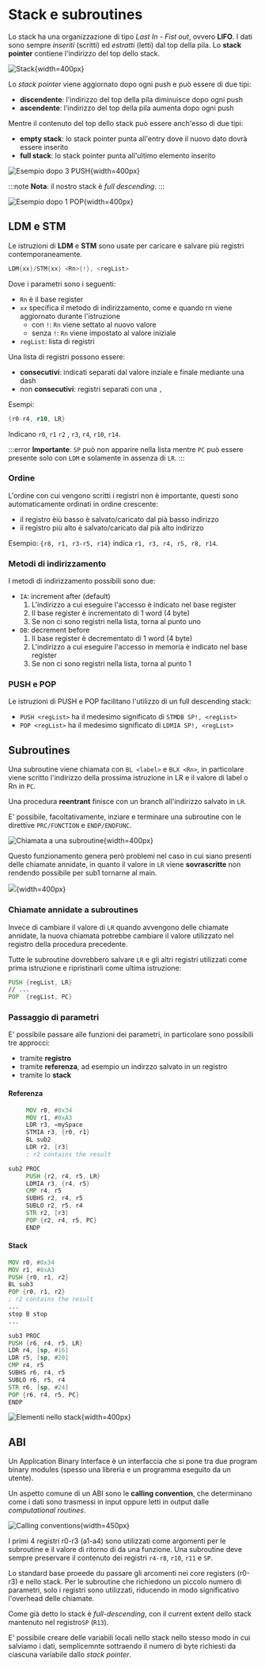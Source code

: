 # Stack e subroutines
<!-- lezione24: -->

Lo stack ha una organizzazione di tipo _Last In - Fist out_, ovvero **LIFO**. I dati sono sempre _inseriti_ (scritti) ed _estratti_ (letti) dal top della pila. Lo **stack pointer** contiene l'indirizzo del top dello stack.

![Stack](../images/11_stack.png){width=400px}

Lo _stack pointer_ viene aggiornato dopo ogni push e può essere di due tipi:

- **discendente**: l'indirizzo del top della pila diminuisce dopo ogni push
- **ascendente**: l'indirizzo del top della pila aumenta dopo ogni push

Mentre il contenuto del top dello stack può essere anch'esso di due tipi:

- **empty stack**: lo stack pointer punta all'entry dove il nuovo dato dovrà essere inserito
- **full stack**: lo stack pointer punta all'ultimo elemento inserito

![Esempio dopo 3 PUSH](../images/11_stack_examples.png){width=400px}

:::note
**Nota**: il nostro stack è _full descending_.
:::

![Esempio dopo 1 POP](../images/11_stack_pop_examples.png){width=400px}

## LDM e STM

Le istruzioni di **LDM** e **STM** sono usate per caricare e salvare più registri contemporaneamente.

```asm
LDM{xx}/STM{xx} <Rn>{!}, <regList>
```

Dove i parametri sono i seguenti:

- `Rn` è il base register
- `xx` specifica il metodo di indirizzamento, come e quando rn viene aggiornato durante l'istruzione
  - con `!`: `Rn` viene settato al nuovo valore
  - senza `!`: `Rn` viene impostato al valore iniziale
- `regList`: lista di registri

Una lista di registri possono essere:

- **consecutivi**: indicati separati dal valore inziale e finale mediante una dash
- non **consecutivi**: registri separati con una `,`

Esempi:

```asm
{r0-r4, r10, LR}
```

Indicano `r0`, `r1` `r2` , `r3`, `r4`, `r10`, `r14`.

:::error
**Importante**: `SP` può non apparire nella lista mentre `PC` può essere presente solo con `LDM` e solamente in assenza di `LR`.
:::

### Ordine

L'ordine con cui vengono scritti i registri non è importante, questi sono automaticamente ordinati in ordine crescente:

- il registro èiù basso è salvato/caricato dal pià basso indirizzo
- il registro più alto è salvato/caricato dal pià alto indirizzo

Esempio: `{r8, r1, r3-r5, r14}` indica `r1, r3, r4, r5, r8, r14`.

### Metodi di indirizzamento

I metodi di indirizzamento possibili sono due:

- `IA`: increment after (default)
    1. L'indirizzo a cui eseguire l'accesso è indicato nel base register
    2. Il base register è incrementato di 1 word (4 byte)
    3. Se non ci sono registri nella lista, torna al punto uno
- `DB`: decrement before
    1. Il base register è decrementato di 1 word (4 byte)
    2. L'indirizzo a cui eseguire l'accesso in memoria è indicato nel base register
    3. Se non ci sono registri nella lista, torna al punto 1

### PUSH e POP

Le istruzioni di PUSH e POP facilitano l'utilizzo di un full descending stack:

- `PUSH <regList>` ha il medesimo significato di `STMDB SP!, <regList>`
- `POP <regList>` ha il medesimo significato di `LDMIA SP!, <regList>`

## Subroutines

Una subroutine viene chiamata con `BL <label>` e `BLX <Rn>`, in particolare viene scritto l'indirizzo della prossima istruzione in LR e il valore di label o Rn in `PC`.

Una procedura **reentrant** finisce con un branch all'indirizzo salvato in `LR`. 

E' possibile, facoltativamente, inziare e terminare una subroutine con le direttive `PRC/FUNCTION` e `ENDP/ENDFUNC`.

![Chiamata a una subroutine](../images/11_cal_subroutin.png){width=400px}

Questo funzionamento genera però problemi nel caso in cui siano presenti delle chiamate annidate, in quanto il valore in `LR` viene **sovrascritte** non rendendo possibile per sub1 tornarne al main.

![](../images/11_nested_call.png){width=400px}

### Chiamate annidate a subroutines

Invece di cambiare il valore di `LR` quando avvengono delle chiamate annidate, la nuova chiamata potrebbe cambiare il valore utilizzato nel registro della procedura precedente.

Tutte le subroutine dovrebbero salvare `LR` e gli altri registri utilizzati come prima istruzione e ripristinarli come ultima istruzione: 

```asm
PUSH {regList, LR}
// ...
POP  {regList, PC}
```

### Passaggio di parametri

E' possibile passare alle funzioni dei parametri, in particolare sono possibili tre approcci:

- tramite **registro**
- tramite **referenza**, ad esempio un indirzzo salvato in un registro
- tramite lo **stack**

#### Referenza

```asm
     MOV r0, #0x34
     MOV r1, #0xA3
     LDR r3, =mySpace
     STMIA r3, {r0, r1}
     BL sub2
     LDR r2, [r3]
     ; r2 contains the result

sub2 PROC
     PUSH {r2, r4, r5, LR}
     LDMIA r3, {r4, r5}
     CMP r4, r5
     SUBHS r2, r4, r5
     SUBLO r2, r5, r4
     STR r2, [r3]
     POP {r2, r4, r5, PC}
     ENDP
```

#### Stack

```asm
MOV r0, #0x34
MOV r1, #0xA3
PUSH {r0, r1, r2}
BL sub3
POP {r0, r1, r2}
; r2 contains the result
...
stop B stop
...

sub3 PROC
PUSH {r6, r4, r5, LR}
LDR r4, [sp, #16]
LDR r5, [sp, #20]
CMP r4, r5
SUBHS r6, r4, r5
SUBLO r6, r5, r4
STR r6, [sp, #24]
POP {r6, r4, r5, PC}
ENDP
```

![Elementi nello stack](../images/11_elements_stack.png){width=400px}

## ABI
<!-- lezione25: 24-11-2022 -->

Un Application Binary Interface è un interfaccia che si pone tra due program binary modules (spesso una libreria e un programma eseguito da un utente).

Un aspetto comune di un ABI sono le **calling convention**, che determinano come i dati sono trasmessi in input oppure letti in output dalle _computational routines_.

![Calling conventions](../images/11_call_conv.png){width=450px}

I primi 4 registri r0-r3 (a1-a4) sono utilizzati come argomenti per le subroutine e il valore di ritorno di da una funzione. Una subroutine deve sempre preservare il contenuto dei registri `r4-r8`, `r10`, `r11` e `SP`.

Lo standard base proeede du passare gli arcomenti nei core registers (r0-r3) e nello stack. Per le subroutine che richiedono un piccolo numero di parametri, solo i registri sono utilizzati, riducendo in modo significativo l'overhead delle chiamate.

Come già detto lo stack è _full-descending_, con il current extent dello stack mantenuto nel registro`SP` (`R13`).

E' possibile creare delle variabili locali nello stack nello stesso modo in cui salviamo i dati, semplicemnte sottraendo il numero di byte richiesti da ciascuna variabile dallo _stack pointer_.